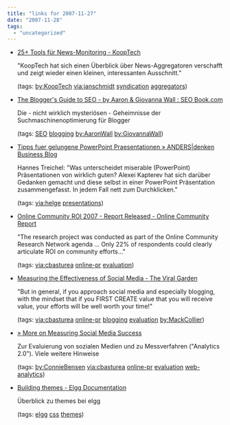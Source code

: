 ```yaml
---
title: "links for 2007-11-27"
date: "2007-11-28"
tags: 
  - "uncategorized"
---
```


- [25+ Tools für News-Monitoring - KoopTech](http://blog.kooptech.de/index.php?url=archives/133-25+-Tools-fuer-News-Monitoring.html&serendipity%5Bcsuccess%5D=true#feedback)
    
    "KoopTech hat sich einen Überblick über News-Aggregatoren verschafft und zeigt wieder einen kleinen, interessanten Ausschnitt."
    
    (tags: [by:KoopTech](http://del.icio.us/heinzwittenbrink/by:KoopTech) [via:janschmidt](http://del.icio.us/heinzwittenbrink/via:janschmidt) [syndication](http://del.icio.us/heinzwittenbrink/syndication) [aggregators](http://del.icio.us/heinzwittenbrink/aggregators))
    
- [The Blogger's Guide to SEO - by Aaron & Giovanna Wall : SEO Book.com](http://www.seobook.com/bloggers)
    
    Die - nicht wirklich mysteriösen - Geheimnisse der Suchmaschinenoptimierung für Blogger
    
    (tags: [SEO](http://del.icio.us/heinzwittenbrink/SEO) [blogging](http://del.icio.us/heinzwittenbrink/blogging) [by:AaronWall](http://del.icio.us/heinzwittenbrink/by:AaronWall) [by:GiovannaWall](http://del.icio.us/heinzwittenbrink/by:GiovannaWall))
    
- [Tipps fuer gelungene PowerPoint Praesentationen » ANDERS|denken Business Blog](http://www.hannestreichl.com/index.php/powerpoint-praesentations-tipps/)
    
    Hannes Treichel: "Was unterscheidet miserable (PowerPoint) Präsentationen von wirklich guten? Alexei Kapterev hat sich darüber Gedanken gemacht und diese selbst in einer PowerPoint Präsentation zusammengefasst. In jedem Fall nett zum Durchklicken."
    
    (tags: [via:helge](http://del.icio.us/heinzwittenbrink/via:helge) [presentations](http://del.icio.us/heinzwittenbrink/presentations))
    
- [Online Community ROI 2007 - Report Released - Online Community Report](http://www.onlinecommunityreport.com/archives/290-Online-Community-ROI-2007-Report-Released.html)
    
    "The research project was conducted as part of the Online Community Research Network agenda ... Only 22% of respondents could clearly articulate ROI on community efforts..."
    
    (tags: [via:cbasturea](http://del.icio.us/heinzwittenbrink/via:cbasturea) [online-pr](http://del.icio.us/heinzwittenbrink/online-pr) [evaluation](http://del.icio.us/heinzwittenbrink/evaluation))
    
- [Measuring the Effectiveness of Social Media - The Viral Garden](http://moblogsmoproblems.blogspot.com/2007/11/measuring-effectiveness-of-social-media.html)
    
    "But in general, if you approach social media and especially blogging, with the mindset that if you FIRST CREATE value that you will receive value, your efforts will be well worth your time!"
    
    (tags: [via:cbasturea](http://del.icio.us/heinzwittenbrink/via:cbasturea) [online-pr](http://del.icio.us/heinzwittenbrink/online-pr) [blogging](http://del.icio.us/heinzwittenbrink/blogging) [evaluation](http://del.icio.us/heinzwittenbrink/evaluation) [by:MackCollier](http://del.icio.us/heinzwittenbrink/by:MackCollier))
    
- [» More on Measuring Social Media Success](http://conniebensen.com/blog/2007/11/17/more-on-measuring-social-media-success/)
    
    Zur Evaluierung von sozialen Medien und zu Messverfahren ("Analytics 2.0"). Viele weitere Hinweise
    
    (tags: [by:ConnieBensen](http://del.icio.us/heinzwittenbrink/by:ConnieBensen) [via:cbasturea](http://del.icio.us/heinzwittenbrink/via:cbasturea) [online-pr](http://del.icio.us/heinzwittenbrink/online-pr) [evaluation](http://del.icio.us/heinzwittenbrink/evaluation) [web-analytics](http://del.icio.us/heinzwittenbrink/web-analytics))
    
- [Building themes - Elgg Documentation](http://elgg.org/mod/mediawiki/wiki/index.php/Building_themes)
    
    Überblick zu themes bei elgg
    
    (tags: [elgg](http://del.icio.us/heinzwittenbrink/elgg) [css](http://del.icio.us/heinzwittenbrink/css) [themes](http://del.icio.us/heinzwittenbrink/themes))
